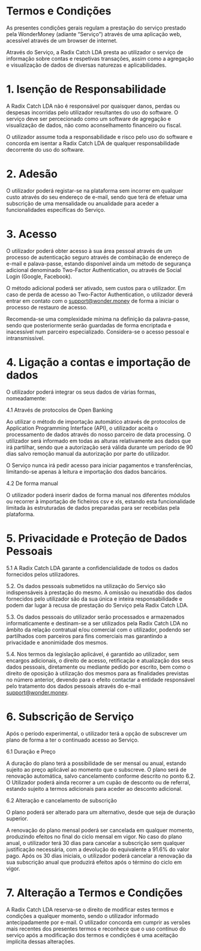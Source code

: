 # Termos e Condições

As presentes condições gerais regulam a prestação do serviço prestado pela WonderMoney (adiante “Serviço”) através de uma aplicação web, acessível através de um browser de internet.

Através do Serviço, a Radix Catch LDA presta ao utilizador o serviço de informação sobre contas e respetivas transações, assim como a agregação e visualização de dados de diversas naturezas e aplicabilidades.

# 1. Isenção de Responsabilidade

A Radix Catch LDA não é responsável por quaisquer danos, perdas ou despesas incorridas pelo utilizador resultantes do uso do software. O serviço deve ser percecionado como um software de agregação e visualização de dados, não como aconselhamento financeiro ou fiscal.

O utilizador assume toda a responsabilidade e risco pelo uso do software e concorda em isentar a Radix Catch LDA de qualquer responsabilidade decorrente do uso do software.

# 2. Adesão

O utilizador poderá registar-se na plataforma sem incorrer em qualquer custo através do seu endereço de e-mail, sendo que terá de efetuar uma subscrição de uma mensalidade ou anualidade para aceder a funcionalidades específicas do Serviço.

# 3. Acesso

O utilizador poderá obter acesso à sua área pessoal através de um processo de autenticação seguro através de combinação de endereço de e-mail e palava-passe, estando disponível ainda um método de segurança adicional denominado Two-Factor Authentication, ou através de Social Login (Google, Facebook).

O método adicional poderá ser ativado, sem custos para o utilizador. Em caso de perda de acesso ao Two-Factor Authentication, o utilizador deverá entrar em contato com o support@wonder.money de forma a iniciar o processo de restauro de acesso.

Recomenda-se uma complexidade mínima na definição da palavra-passe, sendo que posteriormente serão guardadas de forma encriptada e inacessível num parceiro especializado. Considera-se o acesso pessoal e intransmissível.

# 4. Ligação a contas e importação de dados

O utilizador poderá integrar os seus dados de várias formas, nomeadamente:

4.1 Através de protocolos de Open Banking

Ao utilizar o método de importação automático através de protocolos de Application Programming Interface (API), o utilizador aceita o processamento de dados através do nosso parceiro de data processing. O utilizador será informado em todas as alturas relativamente aos dados que irá partilhar, sendo que a autorização será válida durante um período de 90 dias salvo remoção manual da autorização por parte do utilizador.

O Serviço nunca irá pedir acesso para iniciar pagamentos e transferências, limitando-se apenas à leitura e importação dos dados bancários.

4.2 De forma manual

O utilizador poderá inserir dados de forma manual nos diferentes módulos ou recorrer à importação de ficheiros csv e xls, estando esta funcionalidade limitada às estruturadas de dados preparadas para ser recebidas pela plataforma.

# 5. Privacidade e Proteção de Dados Pessoais

5.1 A Radix Catch LDA garante a confidencialidade de todos os dados fornecidos pelos utilizadores.

5.2. Os dados pessoais submetidos na utilização do Serviço são indispensáveis à prestação do mesmo. A omissão ou inexatidão dos dados fornecidos pelo utilizador são da sua única e inteira responsabilidade e podem dar lugar à recusa de prestação do Serviço pela Radix Catch LDA.

5.3. Os dados pessoais do utilizador serão processados e armazenados informaticamente e destinam-se a ser utilizados pela Radix Catch LDA no âmbito da relação contratual e/ou comercial com o utilizador, podendo ser partilhados com parceiros para fins comerciais mas garantindo a privacidade e anonimidade dos mesmos.

5.4. Nos termos da legislação aplicável, é garantido ao utilizador, sem encargos adicionais, o direito de acesso, retificação e atualização dos seus dados pessoais, diretamente ou mediante pedido por escrito, bem como o direito de oposição à utilização dos mesmos para as finalidades previstas no número anterior, devendo para o efeito contactar a entidade responsável pelo tratamento dos dados pessoais através do e-mail support@wonder.money.

# 6. Subscrição de Serviço

Após o período experimental, o utilizador terá a opção de subscrever um plano de forma a ter o continuado acesso ao Serviço.

6.1 Duração e Preço

A duração do plano terá a possibilidade de ser mensal ou anual, estando sujeito ao preço aplicável ao momento que o subscreve. O plano será de renovação automática, salvo cancelamento conforme descrito no ponto 6.2. O Utilizador poderá ainda recorrer a um cupão de desconto ou de referral, estando sujeito a termos adicionais para aceder ao desconto adicional.

6.2 Alteração e cancelamento de subscrição

O plano poderá ser alterado para um alternativo, desde que seja de duração superior.

A renovação do plano mensal poderá ser cancelada em qualquer momento, produzindo efeitos no final do ciclo mensal em vigor. No caso do plano anual, o utilizador terá 30 dias para cancelar a subscrição sem qualquer justificação necessária, com a devolução do equivalente a 91.6% do valor pago. Após os 30 dias iniciais, o utilizador poderá cancelar a renovação da sua subscrição anual que produzirá efeitos após o término do ciclo em vigor.

# 7. Alteração a Termos e Condições

A Radix Catch LDA reserva-se o direito de modificar estes termos e condições a qualquer momento, sendo o utilizador informado antecipadamente por e-mail. O utilizador concorda em cumprir as versões mais recentes dos presentes termos e reconhece que o uso contínuo do serviço após a modificação dos termos e condições é uma aceitação implícita dessas alterações.
